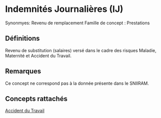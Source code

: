 # Indemnités Journalières (IJ)
<!-- SPDX-License-Identifier: MPL-2.0 -->

Synonmyes: Revenu de remplacement
Famille de concept : Prestations

## Définitions

Revenu de substitution (salaires) versé dans le cadre des risques Maladie, Maternité et Accident du Travail.

## Remarques

Ce concept ne correspond pas à la donnée présente dans le SNIIRAM.

## Concepts rattachés

[Accident du Travail](accident_du_travail.md)

